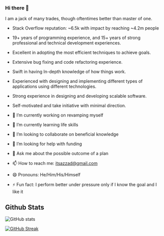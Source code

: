 ### Hi there 👋

I am a jack of many trades, though oftentimes better than master of one.
- Stack Overflow reputation: ~6.5k with impact by reaching ~4.2m people
- 19+ years of programming experience, and 15+ years of strong professional and technical development experiences.
- Excellent in adopting the most efficient techniques to achieve goals.
- Extensive bug fixing and code refactoring experience.
- Swift in having In-depth knowledge of how things work.
- Experienced with designing and implementing different types of applications using different technologies.
- Strong experience in designing and developing scalable software.
- Self-motivated and take initiative with minimal direction.


- 🔭 I’m currently working on revamping myself
- 🌱 I’m currently learning life skills
- 👯 I’m looking to collaborate on beneficial knowledge 
- 🤔 I’m looking for help with funding
- 💬 Ask me about the possible outcome of a plan
- 📫 How to reach me: itsazzad@gmail.com
- 😄 Pronouns: He/Him/His/Himself
- ⚡ Fun fact: I perform better under pressure only if I know the goal and I like it

## Github Stats

![GitHub stats](https://github-readme-stats.vercel.app/api?username=itsazzad&count_private=true&show_icons=true)

[![GitHub Streak](https://github-readme-streak-stats.herokuapp.com?user=itsazzad)](https://git.io/streak-stats)
